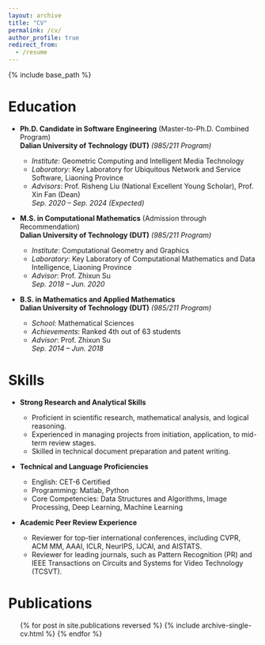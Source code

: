 ```yaml
---
layout: archive
title: "CV"
permalink: /cv/
author_profile: true
redirect_from:
  - /resume
---
```


{% include base_path %}

<!-- Education
====== -->
<!-- * Ph.D in Version Control Theory, GitHub University, 2018 (expected)
* M.S. in Jekyll, GitHub University, 2014
* B.S. in GitHub, GitHub University, 2012 -->

Education  
======  
* **Ph.D. Candidate in Software Engineering** (Master-to-Ph.D. Combined Program)  
  **Dalian University of Technology (DUT)** *(985/211 Program)*  
  - *Institute*: Geometric Computing and Intelligent Media Technology  
  - *Laboratory*: Key Laboratory for Ubiquitous Network and Service Software, Liaoning Province  
  - *Advisors*: Prof. Risheng Liu (National Excellent Young Scholar), Prof. Xin Fan (Dean)  
  *Sep. 2020 – Sep. 2024 (Expected)*  

* **M.S. in Computational Mathematics** (Admission through Recommendation)  
  **Dalian University of Technology (DUT)** *(985/211 Program)*  
  - *Institute*: Computational Geometry and Graphics  
  - *Laboratory*: Key Laboratory of Computational Mathematics and Data Intelligence, Liaoning Province  
  - *Advisor*: Prof. Zhixun Su  
  *Sep. 2018 – Jun. 2020*  

* **B.S. in Mathematics and Applied Mathematics**  
  **Dalian University of Technology (DUT)** *(985/211 Program)*  
  - *School*: Mathematical Sciences  
  - *Achievements*: Ranked 4th out of 63 students  
  - *Advisor*: Prof. Zhixun Su  
  *Sep. 2014 – Jun. 2018*  


<!-- Work experience
======
* Spring 2024: Academic Pages Collaborator
  * Github University
  * Duties includes: Updates and improvements to template
  * Supervisor: The Users

* Fall 2015: Research Assistant
  * Github University
  * Duties included: Merging pull requests
  * Supervisor: Professor Hub

* Summer 2015: Research Assistant
  * Github University
  * Duties included: Tagging issues
  * Supervisor: Professor Git -->
  
<!-- Skills
======
* Skill 1
* Skill 2
  * Sub-skill 2.1
  * Sub-skill 2.2
  * Sub-skill 2.3
* Skill 3 -->

Skills  
======  
* **Strong Research and Analytical Skills**  
  - Proficient in scientific research, mathematical analysis, and logical reasoning.  
  - Experienced in managing projects from initiation, application, to mid-term review stages.  
  - Skilled in technical document preparation and patent writing.  

* **Technical and Language Proficiencies**  
  - English: CET-6 Certified  
  - Programming: Matlab, Python  
  - Core Competencies: Data Structures and Algorithms, Image Processing, Deep Learning, Machine Learning  

* **Academic Peer Review Experience**  
  - Reviewer for top-tier international conferences, including CVPR, ACM MM, AAAI, ICLR, NeurIPS, IJCAI, and AISTATS.  
  - Reviewer for leading journals, such as Pattern Recognition (PR) and IEEE Transactions on Circuits and Systems for Video Technology (TCSVT).  


Publications
======
  <ul>{% for post in site.publications reversed %}
    {% include archive-single-cv.html %}
  {% endfor %}</ul>
  
<!-- Talks
======
  <ul>{% for post in site.talks reversed %}
    {% include archive-single-talk-cv.html  %}
  {% endfor %}</ul>
  
Teaching
======
  <ul>{% for post in site.teaching reversed %}
    {% include archive-single-cv.html %}
  {% endfor %}</ul> -->
  
<!-- Service and leadership
======
* Currently signed in to 43 different slack teams -->
